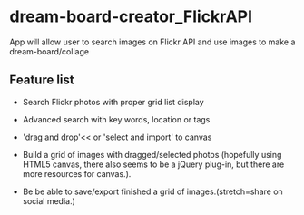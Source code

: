 # dream-board-creator_FlickrAPI
App will allow user to search images on Flickr API and use images to make a dream-board/collage

## Feature list

  * Search Flickr photos with proper grid list display

  * Advanced search with key words, location or tags

  * 'drag and drop'<< or 'select and import' to canvas

  * Build a grid of images with dragged/selected photos (hopefully using HTML5 canvas, there also seems to be a jQuery plug-in, but there are more resources for canvas.).

  * Be be able to save/export finished a grid of images.(stretch=share on social media.)

